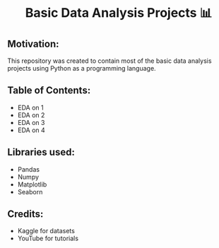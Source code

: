 
<h1 align="center">Basic Data Analysis Projects 📊 </h1>

## Motivation:
This repository was created to contain most of the basic data analysis projects using Python as a programming language.

## Table of Contents:
- EDA on 1
- EDA on 2
- EDA on 3
- EDA on 4

## Libraries used:
- Pandas
- Numpy
- Matplotlib
- Seaborn

## Credits:

- Kaggle for datasets
- YouTube for tutorials 

